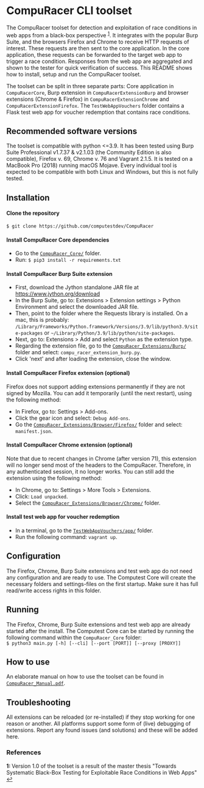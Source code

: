 # CompuRacer CLI toolset
The CompuRacer toolset for detection and exploitation of race conditions in web apps from a black-box perspective <sup id="a1">[1](#f1)</sup>. It integrates with the popular Burp Suite, and the browsers Firefox and Chrome to receive HTTP requests of interest. These requests are then sent to the core application. In the core application, these requests can be forwarded to the target web app to trigger a race condition. Responses from the web app are aggregated and shown to the tester for quick verification of success. This README shows how to install, setup and run the CompuRacer toolset.

The toolset can be split in three separate parts: Core application in `CompuRacerCore`, Burp extension in `CompuRacerExtensionBurp` and browser extensions (Chrome & Firefox) in `CompuRacerExtensionChrome` and `CompuRacerExtensionFirefox`. The `TestWebAppVouchers` folder contains a Flask test web app for voucher redemption that contains race conditions.

## Recommended software versions
The toolset is compatible with python <=3.9. It has been tested using Burp Suite Professional v1.7.37 & v2.1.03 (the Community Edition is also compatible), Firefox v. 69, Chrome v. 76 and Vagrant 2.1.5. It is tested on a MacBook Pro (2018) running macOS Mojave. Every individual tool is expected to be compatible with both Linux and Windows, but this is not fully tested.

## Installation
#### Clone the repository
`$ git clone https://github.com/computestdev/CompuRacer`
#### Install CompuRacer Core dependencies
* Go to the [`CompuRacer_Core/`](CompuRacer_Core/) folder.
* Run: `$ pip3 install -r requirements.txt`  
#### Install CompuRacer Burp Suite extension
* First, download the Jython standalone JAR file at https://www.jython.org/download
* In the Burp Suite, go to: Extensions > Extension settings > Python Environment and select the downloaded JAR file.
* Then, point to the folder where the Requests library is installed. On a mac, this is probably: `/Library/Frameworks/Python.framework/Versions/3.9/lib/python3.9/site-packages` or `~/Library/Python/3.9/lib/python/site-packages`.
* Next, go to: Extensions > Add and select `Python` as the extension type.
* Regarding the extension file, go to the [`CompuRacer_Extensions/Burp/`](CompuRacer_Extensions/Burp/) folder and select: `compu_racer_extension_burp.py`.
* Click 'next' and after loading the extension, close the window.
#### Install CompuRacer Firefox extension (optional) 
Firefox does not support adding extensions permanently if they are not signed by Mozilla. You can add it temporarily (until the next restart), using the following method:
* In Firefox, go to: Settings > Add-ons.
* Click the gear icon and select: `Debug Add-ons`.
* Go the [`CompuRacer_Extensions/Browser/Firefox/`](CompuRacer_Extensions/Browser/Firefox/) folder and select: `manifest.json`.
#### Install CompuRacer Chrome extension (optional) 
Note that due to recent changes in Chrome (after version 71), this extension will no longer send most of the headers to the CompuRacer. Therefore, in any authenticated session, it no longer works. You can still add the extension using the following method:
* In Chrome, go to: Settings > More Tools > Extensions.
* Click: `Load unpacked`.
* Select the [`CompuRacer_Extensions/Browser/Chrome/`](CompuRacer_Extensions/Browser/Chrome/) folder.
#### Install test web app for voucher redemption
* In a terminal, go to the [`TestWebAppVouchers/app/`](TestWebAppVouchers/app/) folder.
* Run the following command: `vagrant up`.

## Configuration
The Firefox, Chrome, Burp Suite extensions and test web app do not need any configuration and are ready to use. The Computest Core will create the necessary folders and settings-files on the first startup. Make sure it has full read/write access rights in this folder.

## Running
The Firefox, Chrome, Burp Suite extensions and test web app are already started after the install. The Computest Core can be started by running the following command within the `CompuRacer_Core` folder: <br>
`$ python3 main.py [-h] [--cli] [--port [PORT]] [--proxy [PROXY]]`

## How to use
An elaborate manual on how to use the toolset can be found in [`CompuRacer_Manual.pdf`](CompuRacer_Manual.pdf).

## Troubleshooting
All extensions can be reloaded (or re-installed) if they stop working for one reason or another. All platforms support some form of (live) debugging of extensions. Report any found issues (and solutions) and these will be added here. 

### References
<b id="f1">1: </b>Version 1.0 of the toolset is a result of the master thesis "Towards Systematic Black-Box Testing for Exploitable Race Conditions in Web Apps" [↩](#a1) 

